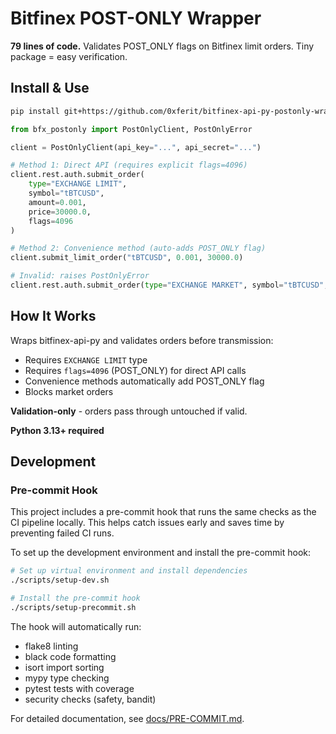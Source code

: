 # Bitfinex POST-ONLY Wrapper

**79 lines of code.** Validates POST_ONLY flags on Bitfinex limit orders. Tiny package = easy verification.

## Install & Use

```bash
pip install git+https://github.com/0xferit/bitfinex-api-py-postonly-wrapper.git
```

```python
from bfx_postonly import PostOnlyClient, PostOnlyError

client = PostOnlyClient(api_key="...", api_secret="...")

# Method 1: Direct API (requires explicit flags=4096)
client.rest.auth.submit_order(
    type="EXCHANGE LIMIT", 
    symbol="tBTCUSD", 
    amount=0.001, 
    price=30000.0,
    flags=4096
)

# Method 2: Convenience method (auto-adds POST_ONLY flag)
client.submit_limit_order("tBTCUSD", 0.001, 30000.0)

# Invalid: raises PostOnlyError
client.rest.auth.submit_order(type="EXCHANGE MARKET", symbol="tBTCUSD", amount=0.001)
```

## How It Works

Wraps bitfinex-api-py and validates orders before transmission:
- Requires `EXCHANGE LIMIT` type
- Requires `flags=4096` (POST_ONLY) for direct API calls
- Convenience methods automatically add POST_ONLY flag
- Blocks market orders

**Validation-only** - orders pass through untouched if valid.

**Python 3.13+ required**

## Development

### Pre-commit Hook

This project includes a pre-commit hook that runs the same checks as the CI pipeline locally. This helps catch issues early and saves time by preventing failed CI runs.

To set up the development environment and install the pre-commit hook:

```bash
# Set up virtual environment and install dependencies
./scripts/setup-dev.sh

# Install the pre-commit hook
./scripts/setup-precommit.sh
```

The hook will automatically run:
- flake8 linting
- black code formatting
- isort import sorting  
- mypy type checking
- pytest tests with coverage
- security checks (safety, bandit)

For detailed documentation, see [docs/PRE-COMMIT.md](docs/PRE-COMMIT.md).